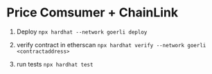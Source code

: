 # Price Comsumer + ChainLink

1. Deploy
   `npx hardhat --network goerli deploy`

2. verify contract in etherscan
   `npx hardhat verify --network goerli <contractaddress>`

3. run tests
   `npx hardhat test`
